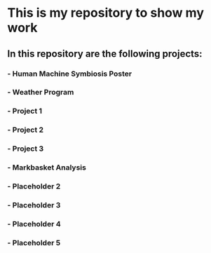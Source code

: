# This is my repository to show my work
## In this repository are the following projects:
### - Human Machine Symbiosis Poster
### - Weather Program
### - Project 1
### - Project 2
### - Project 3
### - Markbasket Analysis
### - Placeholder 2
### - Placeholder 3
### - Placeholder 4
### - Placeholder 5
